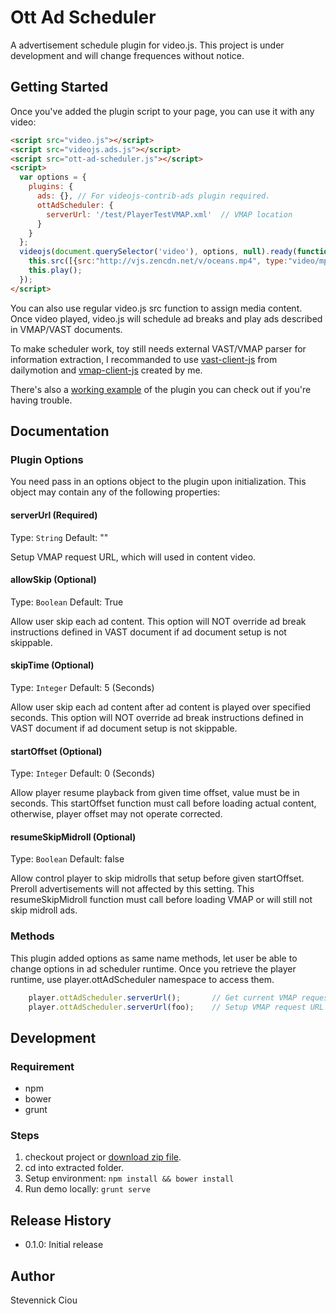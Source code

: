 # Ott Ad Scheduler

A advertisement schedule plugin for video.js.
This project is under development and will change frequences without notice.

## Getting Started

Once you've added the plugin script to your page, you can use it with any video:

```html
<script src="video.js"></script>
<script src="videojs.ads.js"></script>
<script src="ott-ad-scheduler.js"></script>
<script>
  var options = {
    plugins: {
      ads: {}, // For videojs-contrib-ads plugin required.
      ottAdScheduler: {
        serverUrl: '/test/PlayerTestVMAP.xml'  // VMAP location
      }
    }
  };
  videojs(document.querySelector('video'), options, null).ready(function() {
    this.src([{src:"http://vjs.zencdn.net/v/oceans.mp4", type:"video/mp4"}]);
    this.play();
  });
</script>
```

You can also use regular video.js src function to assign media content. Once video played, video.js will schedule ad breaks and play ads described in VMAP/VAST documents.

To make scheduler work, toy still needs external VAST/VMAP parser for information extraction, I recommanded to use [vast-client-js](https://github.com/dailymotion/vast-client-js) from dailymotion and [vmap-client-js](https://github.com/stevennick/vmap-client-js) created by me.

There's also a [working example](example.html) of the plugin you can check out if you're having trouble.

## Documentation
### Plugin Options

You need pass in an options object to the plugin upon initialization. This
object may contain any of the following properties:

#### serverUrl (Required)
Type: `String`
Default: ""

Setup VMAP request URL, which will used in content video.

#### allowSkip (Optional)
Type: `Boolean`
Default: True

Allow user skip each ad content. This option will NOT override ad break instructions defined in VAST document if ad document setup is not skippable.

#### skipTime (Optional)
Type: `Integer`
Default: 5 (Seconds)

Allow user skip each ad content after ad content is played over specified seconds. This option will NOT override ad break instructions defined in VAST document if ad document setup is not skippable.

#### startOffset (Optional)
Type: `Integer`
Default: 0 (Seconds)

Allow player resume playback from given time offset, value must be in seconds. This startOffset function must call before loading actual content, otherwise, player offset may not operate corrected.

#### resumeSkipMidroll (Optional)
Type: `Boolean`
Default: false

Allow control player to skip midrolls that setup before given startOffset. Preroll advertisements will not affected by this setting. This resumeSkipMidroll function must call before loading VMAP or will still not skip midroll ads.

### Methods

This plugin added options as same name methods, let user be able to change options in ad scheduler runtime. Once you retrieve the player runtime, use player.ottAdScheduler namespace to access them.

```javascript
    player.ottAdScheduler.serverUrl();       // Get current VMAP request URL
    player.ottAdScheduler.serverUrl(foo);    // Setup VMAP request URL as foo
```

## Development
### Requirement
* npm
* bower
* grunt

### Steps
1. checkout project or [download zip file](archive/master.zip).
2. cd into extracted folder.
3. Setup environment:
`npm install && bower install`
4. Run demo locally:
`grunt serve`

## Release History
 - 0.1.0: Initial release

## Author
Stevennick Ciou
